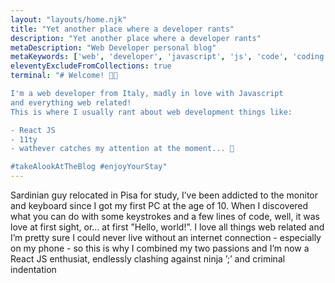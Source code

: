 ```yaml
---
layout: "layouts/home.njk"
title: "Yet another place where a developer rants"
description: "Yet another place where a developer rants"
metaDescription: "Web Developer personal blog"
metaKeywords: ['web', 'developer', 'javascript', 'js', 'code', 'coding']
eleventyExcludeFromCollections: true
terminal: "# Welcome! 🙌🏻

I'm a web developer from Italy, madly in love with Javascript
and everything web related!
This is where I usually rant about web development things like:

- React JS
- 11ty
- wathever catches my attention at the moment... 🚀

#takeAlookAtTheBlog #enjoyYourStay"
---
```


Sardinian guy relocated in Pisa for study, I’ve been addicted to the monitor and keyboard since I got my first PC at the age of 10. When I discovered what you can do with some keystrokes and a few lines of code, well, it was love at first sight, or... at first ”Hello, world!”. I love all things web related and I’m pretty sure I could never live without an internet connection - especially on my phone - so this is why I combined my two passions and I’m now a React JS enthusiat, endlessly clashing against ninja ’;’ and criminal indentation
